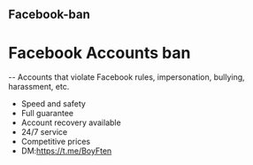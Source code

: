 ## Facebook-ban
# Facebook Accounts ban 
-- Accounts that violate Facebook rules, impersonation, bullying, harassment, etc. 
- Speed and safety 
- Full guarantee 
- Account recovery available
- 24/7 service 
- Competitive prices 
- DM:https://t.me/BoyFten

 
 
